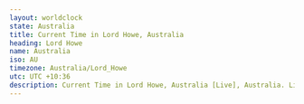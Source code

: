 ```yaml
---
layout: worldclock
state: Australia
title: Current Time in Lord Howe, Australia
heading: Lord Howe
name: Australia
iso: AU
timezone: Australia/Lord_Howe
utc: UTC +10:36
description: Current Time in Lord Howe, Australia [Live], Australia. Live update now time in Lord Howe, timezone Australia/Lord_Howe, UTC +10:36, Country ISO code & Current Local Time.
---
```


